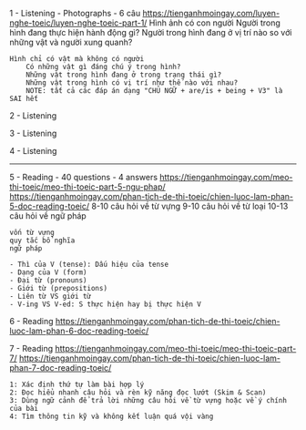 
1 - Listening - Photographs - 6 câu
	https://tienganhmoingay.com/luyen-nghe-toeic/luyen-nghe-toeic-part-1/
	Hình ảnh có con người
		Người trong hình đang thực hiện hành động gì?
		Người trong hình đang ở vị trí nào so với những vật và người xung quanh?

	Hình chỉ có vật mà không có người
		Có những vật gì đáng chú ý trong hình?
		Những vật trong hình đang ở trong trạng thái gì?
		Những vật trong hình có vị trí như thế nào với nhau?
		NOTE: tất cả các đáp án dạng "CHỦ NGỮ + are/is + being + V3" là SAI hết

2 - Listening

3 - Listening

4 - Listening

-----------------------------------------------------
5 - Reading - 40 questions - 4 answers
	https://tienganhmoingay.com/meo-thi-toeic/meo-thi-toeic-part-5-ngu-phap/
	https://tienganhmoingay.com/phan-tich-de-thi-toeic/chien-luoc-lam-phan-5-doc-reading-toeic/
	8-10 câu hỏi về từ vựng
	9-10 câu hỏi về từ loại
	10-13 câu hỏi về ngữ pháp

	vốn từ vựng
	quy tắc bổ nghĩa
	ngữ pháp

	- Thì của V (tense): Dấu hiệu của tense
	- Dạng của V (form)
	- Đại từ (pronouns)
	- Giới từ (prepositions)
	- Liên từ VS giới từ
	- V-ing VS V-ed: S thực hiện hay bị thực hiện V

6 - Reading
	https://tienganhmoingay.com/phan-tich-de-thi-toeic/chien-luoc-lam-phan-6-doc-reading-toeic/

7 - Reading
	https://tienganhmoingay.com/meo-thi-toeic/meo-thi-toeic-part-7/
	https://tienganhmoingay.com/phan-tich-de-thi-toeic/chien-luoc-lam-phan-7-doc-reading-toeic/

	1: Xác định thứ tự làm bài hợp lý
	2: Đọc hiểu nhanh câu hỏi và rèn kỹ năng đọc lướt (Skim & Scan)
	3: Dùng ngữ cảnh để trả lời những câu hỏi về từ vựng hoặc về ý chính của bài
	4: Tìm thông tin kỹ và không kết luận quá vội vàng

